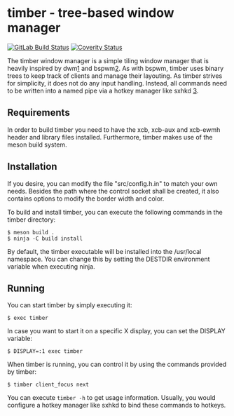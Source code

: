 timber - tree-based window manager
==================================

[![GitLab Build Status](https://gitlab.com/timberwm/timber/badges/master/pipeline.svg)](https://gitlab.com/timberwm/timber/-/commits/master)
[![Coverity Status](https://scan.coverity.com/projects/17917/badge.svg)](https://scan.coverity.com/projects/timber)

The timber window manager is a simple tiling window manager that
is heavily inspired by dwm[1] and bspwm[2]. As with bspwm, timber
uses binary trees to keep track of clients and manage their
layouting. As timber strives for simplicity, it does not do any
input handling. Instead, all commands need to be written into a
named pipe via a hotkey manager like sxhkd [3].

Requirements
------------

In order to build timber you need to have the xcb, xcb-aux and
xcb-ewmh header and library files installed. Furthermore, timber
makes use of the meson build system.

Installation
------------

If you desire, you can modify the file "src/config.h.in" to match
your own needs. Besides the path where the control socket shall
be created, it also contains options to modify the border width
and color.

To build and install timber, you can execute the following
commands in the timber directory:

    $ meson build .
    $ ninja -C build install

By default, the timber executable will be installed into the
/usr/local namespace. You can change this by setting the DESTDIR
environment variable when executing ninja.

Running
-------

You can start timber by simply executing it:

    $ exec timber

In case you want to start it on a specific X display, you can set
the DISPLAY variable:

    $ DISPLAY=:1 exec timber

When timber is running, you can control it by using the commands
provided by timber:

    $ timber client_focus next

You can execute `timber -h` to get usage information. Usually,
you would configure a hotkey manager like sxhkd to bind these
commands to hotkeys.


[1]: https://dwm.suckless.org
[2]: https://github.com/baskerville/bspwm
[3]: https://github.com/baskerville/sxhkd
